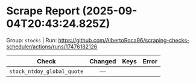 # Scrape Report (2025-09-04T20:43:24.825Z)

Group: `stocks`  |  Run: https://github.com/AlbertoRoca96/scraping-checks-scheduler/actions/runs/17476182126

| Check | Changed | Keys | Error |
|---|:---:|:--|:--|
| `stock_ntdoy_global_quote` | — |  |  |
